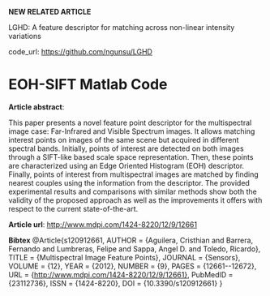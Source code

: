 **NEW RELATED ARTICLE**

LGHD: A feature descriptor for matching across non-linear intensity variations

code_url:  https://github.com/ngunsu/LGHD

EOH-SIFT Matlab Code
===============

**Article abstract**:

This paper presents a novel feature point descriptor for the multispectral image case: Far-Infrared and Visible Spectrum images. It allows matching interest points on images of the same scene but acquired in different spectral bands. Initially, points of interest are detected on both images through a SIFT-like based scale space representation. Then, these points are characterized using an Edge Oriented Histogram (EOH) descriptor. Finally, points of interest from multispectral images are matched by finding nearest couples using the information from the descriptor. The provided experimental results and comparisons with similar methods show both the validity of the proposed approach as well as the improvements it offers with respect to the current state-of-the-art.

**Article url**:
http://www.mdpi.com/1424-8220/12/9/12661

**Bibtex**
@Article{s120912661,
AUTHOR = {Aguilera, Cristhian and Barrera, Fernando and Lumbreras, Felipe and Sappa, Angel D. and Toledo, Ricardo},
TITLE = {Multispectral Image Feature Points},
JOURNAL = {Sensors},
VOLUME = {12},
YEAR = {2012},
NUMBER = {9},
PAGES = {12661--12672},
URL = {http://www.mdpi.com/1424-8220/12/9/12661},
PubMedID = {23112736},
ISSN = {1424-8220},
DOI = {10.3390/s120912661}
}
